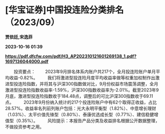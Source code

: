 # [华宝证券]中国投连险分类排名（2023/09）
**贾依廷,宋逸菲**

**2023-10-16 01:39**

**https://pdf.dfcfw.com/pdf/H3_AP202310121601269138_1.pdf?1697136044000.pdf**

　　投资要点： 　　2023年9月排名体系内账户共217个，全月投连险账户单月平均收益-0.82%。 　　我们将激进型投连险月度平均收益率做等权重加权制作出激进型投连险指数，并将其与沪深300指数做对比，9月份权益市场震荡调整，全月激进型投连险指数收益率-1.59%，沪深300指数收益率为-2.01%。截至2023年9月底，激进型投连险指数收于184.48点，调整后的可比沪深300指数收于69.11点。 　　2023年9月份纳入统计的217个投连险账户中有62个取得正收益，占比28.57%。收益率名列前列账户包括：光大永明平衡型（1.82%）、中意增长理财（1.03%）、太平价值先锋型（0.80%）、泰康优选成长型（0.77%）、建信稳健增值型（0.35%）。 　　风险提示：本报告产品分类及收益排名根据公开数据整理，不做投资参考之用。